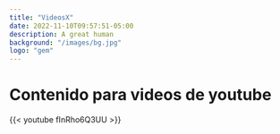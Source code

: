 ```yaml
---
title: "VideosX"
date: 2022-11-10T09:57:51-05:00
description: A great human
background: "/images/bg.jpg"
logo: "gem"
---
```


# Contenido para videos de youtube

{{<   youtube  fInRho6Q3UU  >}}